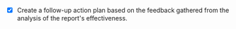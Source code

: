 - [x] Create a follow-up action plan based on the feedback gathered from the analysis of the report's effectiveness.